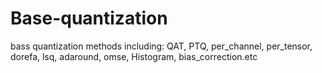 # Base-quantization
bass quantization methods including:  QAT, PTQ, per_channel, per_tensor,  dorefa, lsq, adaround,  omse, Histogram, bias_correction.etc
